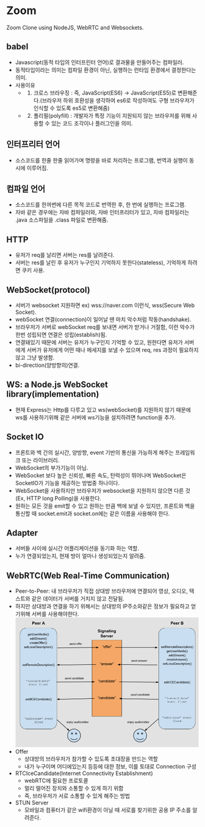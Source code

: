 # Zoom

Zoom Clone using NodeJS, WebRTC and Websockets.

## babel
 - Javascript(동적 타입의 인터프린터 언어)로 결과물을 만들어주는 컴파일러.
 - 동적타입이라는 의미는 컴파일 환경이 아닌, 실행하는 런타임 환경에서 결정한다는 의미.
 - 사용이유
   - 1. 크로스 브라우징 : 즉, JavaScript(ES6) -> JavaScript(ES5)로 변환해준다.(브라우저 하위 호환성을 생각하여 es6로 작성하여도 구형 브라우저가 인식할 수 있도록 es5로 변환해줌)
   - 2. 폴리필(polyfill) : 개발자가 특정 기능이 지원되지 않는 브라우저를 위해 사용할 수 있는 코드 조각이나 플러그인을 의미.

## 인터프리터 언어
 - 소스코드를 한줄 한줄 읽어가며 명령을 바로 처리하는 프로그램, 번역과 실행이 동시에 이루어짐.

## 컴파일 언어
 - 소스코드를 한꺼번에 다른 목적 코드로 번역한 후, 한 번에 실행하는 프로그램.
 - 자바 같은 경우에는 자바 컴파일러와, 자바 인터프리터가 있고, 자바 컴파일러는 .java 소스파일을 .class 파일로 변환해줌.

## HTTP
 - 유저가 req를 날리면 서버는 res를 날려준다.
 - 서버는 res를 날린 후 유저가 누구인지 기억하지 못한다(stateless), 기억하게 하려면 쿠키 사용.

## WebSocket(protocol)
 - 서버가 websocket 지원하면 ex) wss://naver.com 이런식, wss(Secure Web Socket).
 - webSocket 연결(connection)이 일어날 땐 마치 악수처럼 작동(handshake).
 - 브라우저가 서버로 webSocket req를 보내면 서버가 받거나 거절함, 이런 악수가 한번 성립되면 연결은 성립(establish)됨.
 - 연결돼있기 때문에 서버는 유저가 누구인지 기억할 수 있고, 원한다면 유저가 서버에게 서버가 유저에게 어떤 때나 메세지를 보낼 수 있으며 req, res 과정이 필요하지 않고 그냥 발생함.
 - bi-direction(양방향의)연결.

## WS: a Node.js WebSocket library(implementation)
 - 현재 Express는 Http를 다루고 있고 ws(webSocket)를 지원하지 않기 때문에 ws를 사용하기위해 같은 서버에 ws기능을 설치하려면 function을 추가.

## Socket IO
 - 프론트와 백 간의 실시간, 양방향, event 기반의 통신을 가능하게 해주는 프레임워크 또는 라이브러리.
 - WebSocket의 부가기능이 아님.
 - WebSocket 보다 높은 신뢰성, 빠른 속도, 탄력성이 뛰어나며 WebSocket은 SocketIO가 기능을 제공하는 방법중 하나이다.
 - WebSocket을 사용하지만 브라우저가 websocket을 지원하지 않으면 다른 것(Ex, HTTP long Polling)을 사용한다.
 - 원하는 모든 것을 emit할 수 있고 원하는 만큼 백에 보낼 수 있지만, 프론트와 백을 통신할 때 socket.emit과 socket.on에는 같은 이름을 사용해야 한다.

## Adapter
 - 서버들 사이에 실시간 어플리케이션을 동기화 하는 역할.
 - 누가 연결되었는지, 현재 방이 얼마나 생성되었는지 알려줌.

## WebRTC(Web Real-Time Communication)
 - Peer-to-Peer: 내 브라우저가 직접 상대방 브라우저에 연결되어 영상, 오디오, 텍스트와 같은 데이터가 서버를 거치지 않고 전달됨.
 - 하지만 상대방과 연결을 하기 위해서는 상대방의 IP주소와같은 정보가 필요하고 얻기위해 서버를 사용해야한다.
  ![그림1](/src/public/img/webRTC.png)
 - Offer
   - 상대방의 브라우저가 참가할 수 있도록 초대장을 만드는 역할
   - 내가 누구이며 어디에있는지 등등에 대한 정보, 이를 토대로 Connection 구성
 -  RTCIceCandidate(Internet Connectivity Establishment)
    -  webRTC에 필요한 프로토콜
    -  멀리 떨어진 장치와 소통할 수 있게 하기 위함
    -  즉, 브라우저가 서로 소통할 수 있게 해주는 방법
 -  STUN Server
    -  모바일과 컴퓨터가 같은 wifi환경이 아닐 때 서로를 찾기위한 공용 IP 주소를 알려준다.